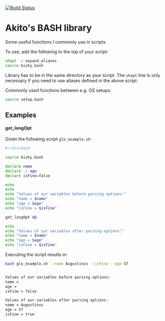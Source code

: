 [![Build Status](https://drone.akito.ooo:52222/api/badges/Akito/akito-libbash/status.svg)](https://drone.akito.ooo:52222/Akito/akito-libbash)

# Akito's BASH library

Some useful functions I commonly use in scripts.

To use, add the following to the top of your script:
```bash
shopt -s expand_aliases
source bishy.bash
```
Library has to be in the same directory as your script.
The `shopt` line is only necessary if you need to use aliases defined in the above script.

Commonly used functions between e.g. OS setups:
```bash
source setup.bash
```

## Examples

#### get_longOpt
Given the following script `glo_example.sh`:
```bash
#!/bin/bash

source bishy.bash

declare name
declare -i age
declare isFine=false

echo
echo
echo "Values of our variables before parsing options:"
echo "name = $name"
echo "age = $age"
echo "isFine = $isFine"

get_longOpt $@

echo
echo "Values of our variables after parsing options:"
echo "name = $name"
echo "age = $age"
echo "isFine = $isFine"
```
Executing the script results in:
```bash
bash glo_example.sh --name Augustinus --isFine --age 57


Values of our variables before parsing options:
name = 
age = 
isFine = false

Values of our variables after parsing options:
name = Augustinus
age = 57
isFine = true
```
